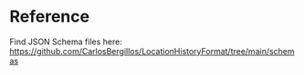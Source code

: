 # Reference

Find JSON Schema files here: https://github.com/CarlosBergillos/LocationHistoryFormat/tree/main/schemas
